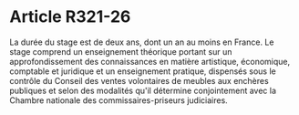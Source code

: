 # Article R321-26

La durée du stage est de deux ans, dont un an au moins en France.   Le stage comprend un enseignement théorique portant sur un approfondissement des connaissances en matière artistique, économique, comptable et juridique et un enseignement pratique, dispensés sous le contrôle du Conseil des ventes volontaires de meubles aux enchères publiques et selon des modalités qu'il détermine conjointement avec la Chambre nationale des commissaires-priseurs judiciaires.